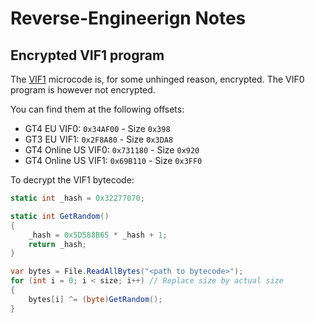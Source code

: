 # Reverse-Engineerign Notes

## Encrypted VIF1 program

The [VIF1](https://psi-rockin.github.io/ps2tek/#vif) microcode is, for some unhinged reason, encrypted. The VIF0 program is however not encrypted.

You can find them at the following offsets:

* GT4 EU VIF0: `0x34AF00` - Size `0x398`
* GT3 EU VIF1: `0x2F8A80` - Size `0x3DA8`
* GT4 Online US VIF0: `0x731180` - Size `0x920`
* GT4 Online US VIF1: `0x69B110` - Size `0x3FF0`

To decrypt the VIF1 bytecode:

```csharp
static int _hash = 0x32277070;

static int GetRandom()
{
    _hash = 0x5D588B65 * _hash + 1;
    return _hash;
}

var bytes = File.ReadAllBytes("<path to bytecode>");
for (int i = 0; i < size; i++) // Replace size by actual size
{
    bytes[i] ^= (byte)GetRandom();
}
```

